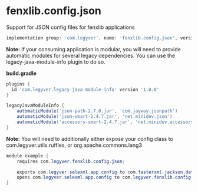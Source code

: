 # fenxlib.config.json
Support for JSON config files for fenxlib applications
```gradle
implementation group: 'com.legyver', name: 'fenxlib.config.json', version: '3.0.1'
```

**Note:** If your consuming application is modular, you will need to provide automatic modules for several legacy dependencies.
You can use the legacy-java-module-info plugin to do so.

**build.gradle**
```groovy
plugins {
  id 'com.legyver.legacy-java-module-info' version '1.0.0'
}

legacyJavaModuleInfo {
    automaticModule('json-path-2.7.0.jar', 'com.jayway.jsonpath')
    automaticModule('json-smart-2.4.7.jar', 'net.minidev.json')
    automaticModule('accessors-smart-2.4.7.jar', 'net.minidev.accessors')
}
```

**Note:**
You will need to additionally either expose your config class to com.legyver.utils.ruffles, or org.apache.commons.lang3
```java
module example {
    requires com.legyver.fenxlib.config.json;

    exports com.legyver.selexml.app.config to com.fasterxml.jackson.databind, com.legyver.utils.ruffles;
    opens com.legyver.selexml.app.config to com.legyver.fenxlib.config.json;
}
```